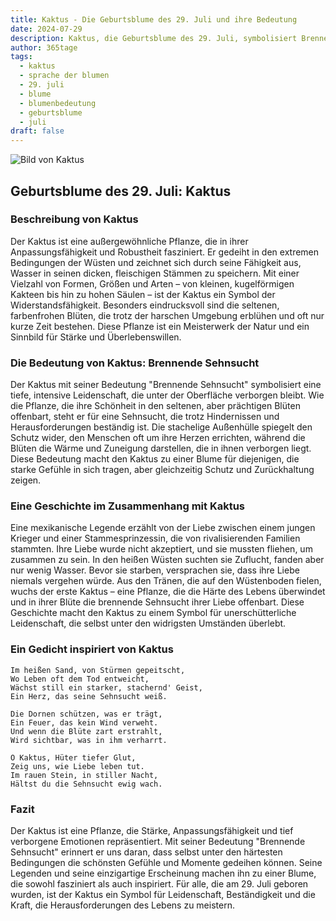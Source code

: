 ```yaml
---
title: Kaktus - Die Geburtsblume des 29. Juli und ihre Bedeutung
date: 2024-07-29
description: Kaktus, die Geburtsblume des 29. Juli, symbolisiert Brennende Sehnsucht. Erfahre mehr über ihre Geschichte, Bedeutung und Symbolik in der Sprache der Blumen.
author: 365tage
tags:
  - kaktus
  - sprache der blumen
  - 29. juli
  - blume
  - blumenbedeutung
  - geburtsblume
  - juli
draft: false
---
```


![Bild von Kaktus](https://cdn.pixabay.com/photo/2012/11/28/09/24/cactus-67547_1280.jpg#center)


## Geburtsblume des 29. Juli: Kaktus

### Beschreibung von Kaktus

Der Kaktus ist eine außergewöhnliche Pflanze, die in ihrer Anpassungsfähigkeit und Robustheit fasziniert. Er gedeiht in den extremen Bedingungen der Wüsten und zeichnet sich durch seine Fähigkeit aus, Wasser in seinen dicken, fleischigen Stämmen zu speichern. Mit einer Vielzahl von Formen, Größen und Arten – von kleinen, kugelförmigen Kakteen bis hin zu hohen Säulen – ist der Kaktus ein Symbol der Widerstandsfähigkeit. Besonders eindrucksvoll sind die seltenen, farbenfrohen Blüten, die trotz der harschen Umgebung erblühen und oft nur kurze Zeit bestehen. Diese Pflanze ist ein Meisterwerk der Natur und ein Sinnbild für Stärke und Überlebenswillen.

### Die Bedeutung von Kaktus: Brennende Sehnsucht

Der Kaktus mit seiner Bedeutung "Brennende Sehnsucht" symbolisiert eine tiefe, intensive Leidenschaft, die unter der Oberfläche verborgen bleibt. Wie die Pflanze, die ihre Schönheit in den seltenen, aber prächtigen Blüten offenbart, steht er für eine Sehnsucht, die trotz Hindernissen und Herausforderungen beständig ist. Die stachelige Außenhülle spiegelt den Schutz wider, den Menschen oft um ihre Herzen errichten, während die Blüten die Wärme und Zuneigung darstellen, die in ihnen verborgen liegt. Diese Bedeutung macht den Kaktus zu einer Blume für diejenigen, die starke Gefühle in sich tragen, aber gleichzeitig Schutz und Zurückhaltung zeigen.

### Eine Geschichte im Zusammenhang mit Kaktus

Eine mexikanische Legende erzählt von der Liebe zwischen einem jungen Krieger und einer Stammesprinzessin, die von rivalisierenden Familien stammten. Ihre Liebe wurde nicht akzeptiert, und sie mussten fliehen, um zusammen zu sein. In den heißen Wüsten suchten sie Zuflucht, fanden aber nur wenig Wasser. Bevor sie starben, versprachen sie, dass ihre Liebe niemals vergehen würde. Aus den Tränen, die auf den Wüstenboden fielen, wuchs der erste Kaktus – eine Pflanze, die die Härte des Lebens überwindet und in ihrer Blüte die brennende Sehnsucht ihrer Liebe offenbart. Diese Geschichte macht den Kaktus zu einem Symbol für unerschütterliche Leidenschaft, die selbst unter den widrigsten Umständen überlebt.

### Ein Gedicht inspiriert von Kaktus

```
Im heißen Sand, von Stürmen gepeitscht,  
Wo Leben oft dem Tod entweicht,  
Wächst still ein starker, stachernd' Geist,  
Ein Herz, das seine Sehnsucht weiß.  

Die Dornen schützen, was er trägt,  
Ein Feuer, das kein Wind verweht.  
Und wenn die Blüte zart erstrahlt,  
Wird sichtbar, was in ihm verharrt.  

O Kaktus, Hüter tiefer Glut,  
Zeig uns, wie Liebe leben tut.  
Im rauen Stein, in stiller Nacht,  
Hältst du die Sehnsucht ewig wach.  
```

### Fazit

Der Kaktus ist eine Pflanze, die Stärke, Anpassungsfähigkeit und tief verborgene Emotionen repräsentiert. Mit seiner Bedeutung "Brennende Sehnsucht" erinnert er uns daran, dass selbst unter den härtesten Bedingungen die schönsten Gefühle und Momente gedeihen können. Seine Legenden und seine einzigartige Erscheinung machen ihn zu einer Blume, die sowohl fasziniert als auch inspiriert. Für alle, die am 29. Juli geboren wurden, ist der Kaktus ein Symbol für Leidenschaft, Beständigkeit und die Kraft, die Herausforderungen des Lebens zu meistern.
